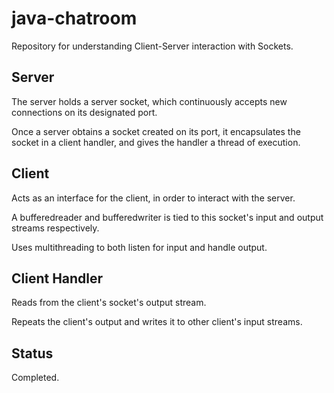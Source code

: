 # java-chatroom

Repository for understanding Client-Server interaction with Sockets.

## Server

The server holds a server socket, which continuously accepts new connections on its designated port.

Once a server obtains a socket created on its port, it encapsulates the socket in a client handler, and gives the handler a thread of execution.

## Client

Acts as an interface for the client, in order to interact with the server.

A bufferedreader and bufferedwriter is tied to this socket's input and output streams respectively.

Uses multithreading to both listen for input and handle output.

## Client Handler

Reads from the client's socket's output stream.

Repeats the client's output and writes it to other client's input streams.

## Status

Completed.
